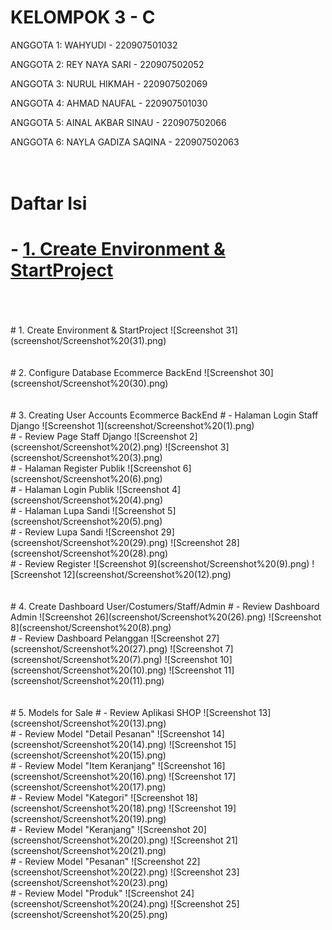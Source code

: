 # KELOMPOK 3 - C
ANGGOTA 1: WAHYUDI - 220907501032

ANGGOTA 2: REY NAYA SARI - 220907502052

ANGGOTA 3: NURUL HIKMAH - 220907502069

ANGGOTA 4: AHMAD NAUFAL - 220907501030

ANGGOTA 5: AINAL AKBAR SINAU - 220907502066

ANGGOTA 6: NAYLA GADIZA SAQINA - 220907502063
<br>
<br>
<br>
# Daftar Isi
# - [1. Create Environment & StartProject](#1-create-environment--startproject)
<br>
<br>
<br>
# 1. Create Environment & StartProject
![Screenshot 31](screenshot/Screenshot%20(31).png)
<br>
<br>
<br>
# 2. Configure Database Ecommerce BackEnd
![Screenshot 30](screenshot/Screenshot%20(30).png)
<br>
<br>
<br>
# 3. Creating User Accounts Ecommerce BackEnd
# - Halaman Login Staff Django
![Screenshot 1](screenshot/Screenshot%20(1).png)
<br>
# - Review Page Staff Django
![Screenshot 2](screenshot/Screenshot%20(2).png)
![Screenshot 3](screenshot/Screenshot%20(3).png)
<br>
# - Halaman Register Publik
![Screenshot 6](screenshot/Screenshot%20(6).png)
<br>
# - Halaman Login Publik
![Screenshot 4](screenshot/Screenshot%20(4).png)
<br>
# - Halaman Lupa Sandi
![Screenshot 5](screenshot/Screenshot%20(5).png)
<br>
# - Review Lupa Sandi
![Screenshot 29](screenshot/Screenshot%20(29).png)
![Screenshot 28](screenshot/Screenshot%20(28).png)
<br>
# - Review Register
![Screenshot 9](screenshot/Screenshot%20(9).png)
![Screenshot 12](screenshot/Screenshot%20(12).png)
<br>
<br>
<br>
# 4. Create Dashboard User/Costumers/Staff/Admin
# - Review Dashboard Admin
![Screenshot 26](screenshot/Screenshot%20(26).png)
![Screenshot 8](screenshot/Screenshot%20(8).png)
<br>
# - Review Dashboard Pelanggan
![Screenshot 27](screenshot/Screenshot%20(27).png)
![Screenshot 7](screenshot/Screenshot%20(7).png)
![Screenshot 10](screenshot/Screenshot%20(10).png)
![Screenshot 11](screenshot/Screenshot%20(11).png)
<br>
<br>
<br>
# 5. Models for Sale
# - Review Aplikasi SHOP
![Screenshot 13](screenshot/Screenshot%20(13).png)
<br>
# - Review Model "Detail Pesanan"
![Screenshot 14](screenshot/Screenshot%20(14).png)
![Screenshot 15](screenshot/Screenshot%20(15).png)
<br>
# - Review Model "Item Keranjang"
![Screenshot 16](screenshot/Screenshot%20(16).png)
![Screenshot 17](screenshot/Screenshot%20(17).png)
<br>
# - Review Model "Kategori"
![Screenshot 18](screenshot/Screenshot%20(18).png)
![Screenshot 19](screenshot/Screenshot%20(19).png)
<br>
# - Review Model "Keranjang"
![Screenshot 20](screenshot/Screenshot%20(20).png)
![Screenshot 21](screenshot/Screenshot%20(21).png)
<br>
# - Review Model "Pesanan"
![Screenshot 22](screenshot/Screenshot%20(22).png)
![Screenshot 23](screenshot/Screenshot%20(23).png)
<br>
# - Review Model "Produk"
![Screenshot 24](screenshot/Screenshot%20(24).png)
![Screenshot 25](screenshot/Screenshot%20(25).png)